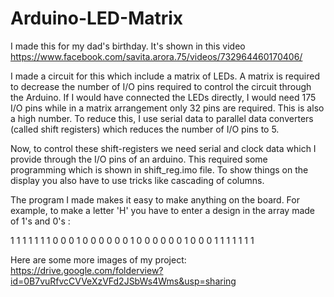 # Arduino-LED-Matrix

I made this for my dad's birthday. It's shown in this video https://www.facebook.com/savita.arora.75/videos/732964460170406/

I made a circuit for this which include a matrix of LEDs. A matrix is required to decrease the number of I/O pins required to control the circuit through the Arduino. If I would have connected the LEDs directly, I would need 175 I/O pins while in a matrix arrangement only 32 pins are required. This is also a high number. To reduce this, I use serial data to parallel data converters (called shift registers) which reduces the number of I/O pins to 5.

Now, to control these shift-registers we need serial and clock data which I provide through the I/O pins of an arduino. This required some programming which is shown in shift_reg.imo file. To show things on the display you also have to use tricks like cascading of columns.

The program I made makes it easy to make anything on the board.  For example, to make a letter 'H' you have to enter a design in the array made of 1's and 0's :

1 1 1 1 1 1 1
0 0 0 1 0 0 0
0 0 0 1 0 0 0 
0 0 0 1 0 0 0
1 1 1 1 1 1 1

Here are some more images of my project: https://drive.google.com/folderview?id=0B7vuRfvcCVVeXzVFd2JSbWs4Wms&usp=sharing
